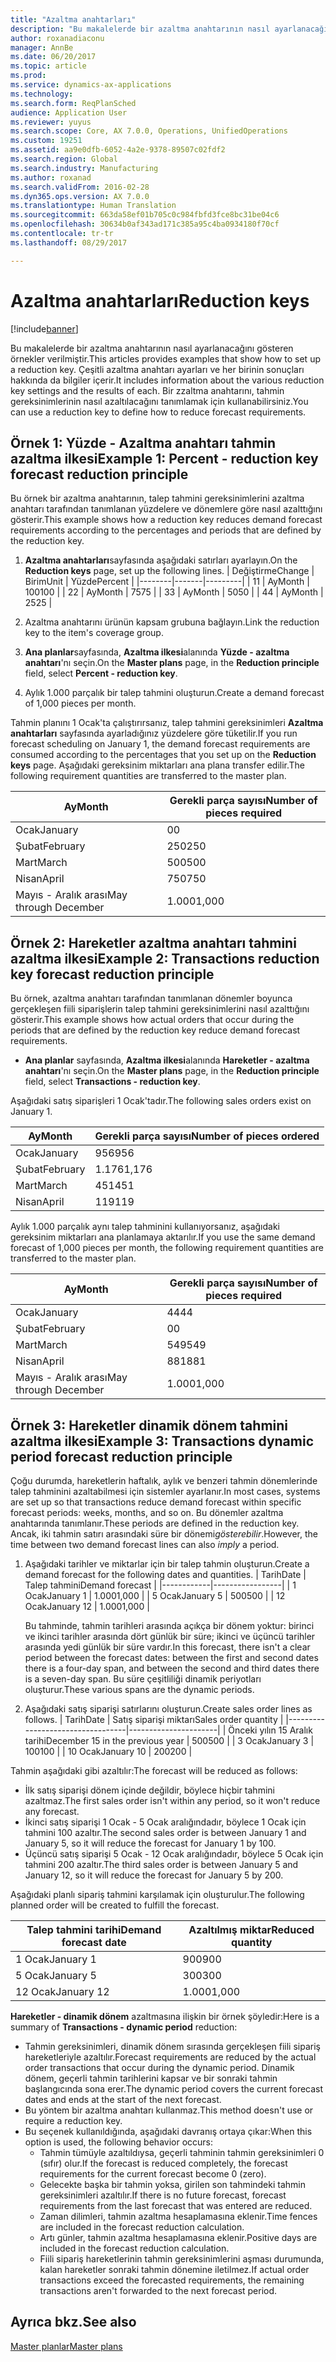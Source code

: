 ```yaml
---
title: "Azaltma anahtarları"
description: "Bu makalelerde bir azaltma anahtarının nasıl ayarlanacağını gösteren örnekler verilmiştir. Çeşitli azaltma anahtarı ayarları ve her birinin sonuçları hakkında da bilgiler içerir. Bir zzaltma anahtarını, tahmin gereksinimlerinin nasıl azaltılacağını tanımlamak için kullanabilirsiniz."
author: roxanadiaconu
manager: AnnBe
ms.date: 06/20/2017
ms.topic: article
ms.prod: 
ms.service: dynamics-ax-applications
ms.technology: 
ms.search.form: ReqPlanSched
audience: Application User
ms.reviewer: yuyus
ms.search.scope: Core, AX 7.0.0, Operations, UnifiedOperations
ms.custom: 19251
ms.assetid: aa9e0dfb-6052-4a2e-9378-89507c02fdf2
ms.search.region: Global
ms.search.industry: Manufacturing
ms.author: roxanad
ms.search.validFrom: 2016-02-28
ms.dyn365.ops.version: AX 7.0.0
ms.translationtype: Human Translation
ms.sourcegitcommit: 663da58ef01b705c0c984fbfd3fce8bc31be04c6
ms.openlocfilehash: 30634b0af343ad171c385a95c4ba0934180f70cf
ms.contentlocale: tr-tr
ms.lasthandoff: 08/29/2017

---
```


# <a name="reduction-keys"></a><span data-ttu-id="1e46a-105">Azaltma anahtarları</span><span class="sxs-lookup"><span data-stu-id="1e46a-105">Reduction keys</span></span>

[!include[banner](../includes/banner.md)]


<span data-ttu-id="1e46a-106">Bu makalelerde bir azaltma anahtarının nasıl ayarlanacağını gösteren örnekler verilmiştir.</span><span class="sxs-lookup"><span data-stu-id="1e46a-106">This articles provides examples that show how to set up a reduction key.</span></span> <span data-ttu-id="1e46a-107">Çeşitli azaltma anahtarı ayarları ve her birinin sonuçları hakkında da bilgiler içerir.</span><span class="sxs-lookup"><span data-stu-id="1e46a-107">It includes information about the various reduction key settings and the results of each.</span></span> <span data-ttu-id="1e46a-108">Bir zzaltma anahtarını, tahmin gereksinimlerinin nasıl azaltılacağını tanımlamak için kullanabilirsiniz.</span><span class="sxs-lookup"><span data-stu-id="1e46a-108">You can use a reduction key to define how to reduce forecast requirements.</span></span>

<a name="example-1-percent---reduction-key-forecast-reduction-principle"></a><span data-ttu-id="1e46a-109">Örnek 1: Yüzde - Azaltma anahtarı tahmin azaltma ilkesi</span><span class="sxs-lookup"><span data-stu-id="1e46a-109">Example 1: Percent - reduction key forecast reduction principle</span></span>
---------------------------------------------------------------

<span data-ttu-id="1e46a-110">Bu örnek bir azaltma anahtarının, talep tahmini gereksinimlerini azaltma anahtarı tarafından tanımlanan yüzdelere ve dönemlere göre nasıl azalttığını gösterir.</span><span class="sxs-lookup"><span data-stu-id="1e46a-110">This example shows how a reduction key reduces demand forecast requirements according to the percentages and periods that are defined by the reduction key.</span></span>

1.  <span data-ttu-id="1e46a-111">**Azaltma anahtarları**sayfasında aşağıdaki satırları ayarlayın.</span><span class="sxs-lookup"><span data-stu-id="1e46a-111">On the **Reduction keys** page, set up the following lines.</span></span>
    | <span data-ttu-id="1e46a-112">Değiştirme</span><span class="sxs-lookup"><span data-stu-id="1e46a-112">Change</span></span> | <span data-ttu-id="1e46a-113">Birim</span><span class="sxs-lookup"><span data-stu-id="1e46a-113">Unit</span></span>  | <span data-ttu-id="1e46a-114">Yüzde</span><span class="sxs-lookup"><span data-stu-id="1e46a-114">Percent</span></span> |
    |--------|-------|---------|
    | <span data-ttu-id="1e46a-115">1</span><span class="sxs-lookup"><span data-stu-id="1e46a-115">1</span></span>      | <span data-ttu-id="1e46a-116">Ay</span><span class="sxs-lookup"><span data-stu-id="1e46a-116">Month</span></span> | <span data-ttu-id="1e46a-117">100</span><span class="sxs-lookup"><span data-stu-id="1e46a-117">100</span></span>     |
    | <span data-ttu-id="1e46a-118">2</span><span class="sxs-lookup"><span data-stu-id="1e46a-118">2</span></span>      | <span data-ttu-id="1e46a-119">Ay</span><span class="sxs-lookup"><span data-stu-id="1e46a-119">Month</span></span> | <span data-ttu-id="1e46a-120">75</span><span class="sxs-lookup"><span data-stu-id="1e46a-120">75</span></span>      |
    | <span data-ttu-id="1e46a-121">3</span><span class="sxs-lookup"><span data-stu-id="1e46a-121">3</span></span>      | <span data-ttu-id="1e46a-122">Ay</span><span class="sxs-lookup"><span data-stu-id="1e46a-122">Month</span></span> | <span data-ttu-id="1e46a-123">50</span><span class="sxs-lookup"><span data-stu-id="1e46a-123">50</span></span>      |
    | <span data-ttu-id="1e46a-124">4</span><span class="sxs-lookup"><span data-stu-id="1e46a-124">4</span></span>      | <span data-ttu-id="1e46a-125">Ay</span><span class="sxs-lookup"><span data-stu-id="1e46a-125">Month</span></span> | <span data-ttu-id="1e46a-126">25</span><span class="sxs-lookup"><span data-stu-id="1e46a-126">25</span></span>      |

2.  <span data-ttu-id="1e46a-127">Azaltma anahtarını ürünün kapsam grubuna bağlayın.</span><span class="sxs-lookup"><span data-stu-id="1e46a-127">Link the reduction key to the item's coverage group.</span></span>
3.  <span data-ttu-id="1e46a-128">**Ana planlar**sayfasında, **Azaltma ilkesi**alanında **Yüzde - azaltma anahtarı**'nı seçin.</span><span class="sxs-lookup"><span data-stu-id="1e46a-128">On the **Master plans** page, in the **Reduction principle** field, select **Percent - reduction key**.</span></span>
4.  <span data-ttu-id="1e46a-129">Aylık 1.000 parçalık bir talep tahmini oluşturun.</span><span class="sxs-lookup"><span data-stu-id="1e46a-129">Create a demand forecast of 1,000 pieces per month.</span></span>

<span data-ttu-id="1e46a-130">Tahmin planını 1 Ocak'ta çalıştırırsanız, talep tahmini gereksinimleri **Azaltma anahtarları** sayfasında ayarladığınız yüzdelere göre tüketilir.</span><span class="sxs-lookup"><span data-stu-id="1e46a-130">If you run forecast scheduling on January 1, the demand forecast requirements are consumed according to the percentages that you set up on the **Reduction keys** page.</span></span> <span data-ttu-id="1e46a-131">Aşağıdaki gereksinim miktarları ana plana transfer edilir.</span><span class="sxs-lookup"><span data-stu-id="1e46a-131">The following requirement quantities are transferred to the master plan.</span></span>

| <span data-ttu-id="1e46a-132">Ay</span><span class="sxs-lookup"><span data-stu-id="1e46a-132">Month</span></span>                | <span data-ttu-id="1e46a-133">Gerekli parça sayısı</span><span class="sxs-lookup"><span data-stu-id="1e46a-133">Number of pieces required</span></span> |
|----------------------|---------------------------|
| <span data-ttu-id="1e46a-134">Ocak</span><span class="sxs-lookup"><span data-stu-id="1e46a-134">January</span></span>              | <span data-ttu-id="1e46a-135">0</span><span class="sxs-lookup"><span data-stu-id="1e46a-135">0</span></span>                         |
| <span data-ttu-id="1e46a-136">Şubat</span><span class="sxs-lookup"><span data-stu-id="1e46a-136">February</span></span>             | <span data-ttu-id="1e46a-137">250</span><span class="sxs-lookup"><span data-stu-id="1e46a-137">250</span></span>                       |
| <span data-ttu-id="1e46a-138">Mart</span><span class="sxs-lookup"><span data-stu-id="1e46a-138">March</span></span>                | <span data-ttu-id="1e46a-139">500</span><span class="sxs-lookup"><span data-stu-id="1e46a-139">500</span></span>                       |
| <span data-ttu-id="1e46a-140">Nisan</span><span class="sxs-lookup"><span data-stu-id="1e46a-140">April</span></span>                | <span data-ttu-id="1e46a-141">750</span><span class="sxs-lookup"><span data-stu-id="1e46a-141">750</span></span>                       |
| <span data-ttu-id="1e46a-142">Mayıs - Aralık arası</span><span class="sxs-lookup"><span data-stu-id="1e46a-142">May through December</span></span> | <span data-ttu-id="1e46a-143">1.000</span><span class="sxs-lookup"><span data-stu-id="1e46a-143">1,000</span></span>                     |

## <a name="example-2-transactions--reduction-key-forecast-reduction-principle"></a><span data-ttu-id="1e46a-144">Örnek 2: Hareketler azaltma anahtarı tahmini azaltma ilkesi</span><span class="sxs-lookup"><span data-stu-id="1e46a-144">Example 2: Transactions  reduction key forecast reduction principle</span></span>
<span data-ttu-id="1e46a-145">Bu örnek, azaltma anahtarı tarafından tanımlanan dönemler boyunca gerçekleşen fiili siparişlerin talep tahmini gereksinimlerini nasıl azalttığını gösterir.</span><span class="sxs-lookup"><span data-stu-id="1e46a-145">This example shows how actual orders that occur during the periods that are defined by the reduction key reduce demand forecast requirements.</span></span>

-   <span data-ttu-id="1e46a-146">**Ana planlar** sayfasında, **Azaltma ilkesi**alanında **Hareketler - azaltma anahtarı**'nı seçin.</span><span class="sxs-lookup"><span data-stu-id="1e46a-146">On the **Master plans** page, in the **Reduction principle** field, select **Transactions - reduction key**.</span></span>

<span data-ttu-id="1e46a-147">Aşağıdaki satış siparişleri 1 Ocak'tadır.</span><span class="sxs-lookup"><span data-stu-id="1e46a-147">The following sales orders exist on January 1.</span></span>

| <span data-ttu-id="1e46a-148">Ay</span><span class="sxs-lookup"><span data-stu-id="1e46a-148">Month</span></span>    | <span data-ttu-id="1e46a-149">Gerekli parça sayısı</span><span class="sxs-lookup"><span data-stu-id="1e46a-149">Number of pieces ordered</span></span> |
|----------|--------------------------|
| <span data-ttu-id="1e46a-150">Ocak</span><span class="sxs-lookup"><span data-stu-id="1e46a-150">January</span></span>  | <span data-ttu-id="1e46a-151">956</span><span class="sxs-lookup"><span data-stu-id="1e46a-151">956</span></span>                      |
| <span data-ttu-id="1e46a-152">Şubat</span><span class="sxs-lookup"><span data-stu-id="1e46a-152">February</span></span> | <span data-ttu-id="1e46a-153">1.176</span><span class="sxs-lookup"><span data-stu-id="1e46a-153">1,176</span></span>                    |
| <span data-ttu-id="1e46a-154">Mart</span><span class="sxs-lookup"><span data-stu-id="1e46a-154">March</span></span>    | <span data-ttu-id="1e46a-155">451</span><span class="sxs-lookup"><span data-stu-id="1e46a-155">451</span></span>                      |
| <span data-ttu-id="1e46a-156">Nisan</span><span class="sxs-lookup"><span data-stu-id="1e46a-156">April</span></span>    | <span data-ttu-id="1e46a-157">119</span><span class="sxs-lookup"><span data-stu-id="1e46a-157">119</span></span>                      |

<span data-ttu-id="1e46a-158">Aylık 1.000 parçalık aynı talep tahminini kullanıyorsanız, aşağıdaki gereksinim miktarları ana planlamaya aktarılır.</span><span class="sxs-lookup"><span data-stu-id="1e46a-158">If you use the same demand forecast of 1,000 pieces per month, the following requirement quantities are transferred to the master plan.</span></span>

| <span data-ttu-id="1e46a-159">Ay</span><span class="sxs-lookup"><span data-stu-id="1e46a-159">Month</span></span>                | <span data-ttu-id="1e46a-160">Gerekli parça sayısı</span><span class="sxs-lookup"><span data-stu-id="1e46a-160">Number of pieces required</span></span> |
|----------------------|---------------------------|
| <span data-ttu-id="1e46a-161">Ocak</span><span class="sxs-lookup"><span data-stu-id="1e46a-161">January</span></span>              | <span data-ttu-id="1e46a-162">44</span><span class="sxs-lookup"><span data-stu-id="1e46a-162">44</span></span>                        |
| <span data-ttu-id="1e46a-163">Şubat</span><span class="sxs-lookup"><span data-stu-id="1e46a-163">February</span></span>             | <span data-ttu-id="1e46a-164">0</span><span class="sxs-lookup"><span data-stu-id="1e46a-164">0</span></span>                         |
| <span data-ttu-id="1e46a-165">Mart</span><span class="sxs-lookup"><span data-stu-id="1e46a-165">March</span></span>                | <span data-ttu-id="1e46a-166">549</span><span class="sxs-lookup"><span data-stu-id="1e46a-166">549</span></span>                       |
| <span data-ttu-id="1e46a-167">Nisan</span><span class="sxs-lookup"><span data-stu-id="1e46a-167">April</span></span>                | <span data-ttu-id="1e46a-168">881</span><span class="sxs-lookup"><span data-stu-id="1e46a-168">881</span></span>                       |
| <span data-ttu-id="1e46a-169">Mayıs - Aralık arası</span><span class="sxs-lookup"><span data-stu-id="1e46a-169">May through December</span></span> | <span data-ttu-id="1e46a-170">1.000</span><span class="sxs-lookup"><span data-stu-id="1e46a-170">1,000</span></span>                     |

## <a name="example-3-transactions--dynamic-period-forecast-reduction-principle"></a><span data-ttu-id="1e46a-171">Örnek 3: Hareketler dinamik dönem tahmini azaltma ilkesi</span><span class="sxs-lookup"><span data-stu-id="1e46a-171">Example 3: Transactions  dynamic period forecast reduction principle</span></span>
<span data-ttu-id="1e46a-172">Çoğu durumda, hareketlerin haftalık, aylık ve benzeri tahmin dönemlerinde talep tahminini azaltabilmesi için sistemler ayarlanır.</span><span class="sxs-lookup"><span data-stu-id="1e46a-172">In most cases, systems are set up so that transactions reduce demand forecast within specific forecast periods: weeks, months, and so on.</span></span> <span data-ttu-id="1e46a-173">Bu dönemler azaltma anahtarında tanımlanır.</span><span class="sxs-lookup"><span data-stu-id="1e46a-173">These periods are defined in the reduction key.</span></span> <span data-ttu-id="1e46a-174">Ancak, iki tahmin satırı arasındaki süre bir dönemi*gösterebilir*.</span><span class="sxs-lookup"><span data-stu-id="1e46a-174">However, the time between two demand forecast lines can also *imply* a period.</span></span>

1.  <span data-ttu-id="1e46a-175">Aşağıdaki tarihler ve miktarlar için bir talep tahmin oluşturun.</span><span class="sxs-lookup"><span data-stu-id="1e46a-175">Create a demand forecast for the following dates and quantities.</span></span>
    | <span data-ttu-id="1e46a-176">Tarih</span><span class="sxs-lookup"><span data-stu-id="1e46a-176">Date</span></span>       | <span data-ttu-id="1e46a-177">Talep tahmini</span><span class="sxs-lookup"><span data-stu-id="1e46a-177">Demand forecast</span></span> |
    |------------|-----------------|
    | <span data-ttu-id="1e46a-178">1 Ocak</span><span class="sxs-lookup"><span data-stu-id="1e46a-178">January 1</span></span>  | <span data-ttu-id="1e46a-179">1.000</span><span class="sxs-lookup"><span data-stu-id="1e46a-179">1,000</span></span>           |
    | <span data-ttu-id="1e46a-180">5 Ocak</span><span class="sxs-lookup"><span data-stu-id="1e46a-180">January 5</span></span>  | <span data-ttu-id="1e46a-181">500</span><span class="sxs-lookup"><span data-stu-id="1e46a-181">500</span></span>             |
    | <span data-ttu-id="1e46a-182">12 Ocak</span><span class="sxs-lookup"><span data-stu-id="1e46a-182">January 12</span></span> | <span data-ttu-id="1e46a-183">1.000</span><span class="sxs-lookup"><span data-stu-id="1e46a-183">1,000</span></span>           |

    <span data-ttu-id="1e46a-184">Bu tahminde, tahmin tarihleri arasında açıkça bir dönem yoktur: birinci ve ikinci tarihler arasında dört günlük bir süre; ikinci ve üçüncü tarihler arasında yedi günlük bir süre vardır.</span><span class="sxs-lookup"><span data-stu-id="1e46a-184">In this forecast, there isn't a clear period between the forecast dates: between the first and second dates there is a four-day span, and between the second and third dates there is a seven-day span.</span></span> <span data-ttu-id="1e46a-185">Bu süre çeşitliliği dinamik periyotları oluşturur.</span><span class="sxs-lookup"><span data-stu-id="1e46a-185">These various spans are the dynamic periods.</span></span>
2.  <span data-ttu-id="1e46a-186">Aşağıdaki satış siparişi satırlarını oluşturun.</span><span class="sxs-lookup"><span data-stu-id="1e46a-186">Create sales order lines as follows.</span></span>
    | <span data-ttu-id="1e46a-187">Tarih</span><span class="sxs-lookup"><span data-stu-id="1e46a-187">Date</span></span>                             | <span data-ttu-id="1e46a-188">Satış siparişi miktarı</span><span class="sxs-lookup"><span data-stu-id="1e46a-188">Sales order quantity</span></span> |
    |----------------------------------|----------------------|
    | <span data-ttu-id="1e46a-189">Önceki yılın 15 Aralık tarihi</span><span class="sxs-lookup"><span data-stu-id="1e46a-189">December 15 in the previous year</span></span> | <span data-ttu-id="1e46a-190">500</span><span class="sxs-lookup"><span data-stu-id="1e46a-190">500</span></span>                  |
    | <span data-ttu-id="1e46a-191">3 Ocak</span><span class="sxs-lookup"><span data-stu-id="1e46a-191">January 3</span></span>                        | <span data-ttu-id="1e46a-192">100</span><span class="sxs-lookup"><span data-stu-id="1e46a-192">100</span></span>                  |
    | <span data-ttu-id="1e46a-193">10 Ocak</span><span class="sxs-lookup"><span data-stu-id="1e46a-193">January 10</span></span>                       | <span data-ttu-id="1e46a-194">200</span><span class="sxs-lookup"><span data-stu-id="1e46a-194">200</span></span>                  |

<span data-ttu-id="1e46a-195">Tahmin aşağıdaki gibi azaltılır:</span><span class="sxs-lookup"><span data-stu-id="1e46a-195">The forecast will be reduced as follows:</span></span>

-   <span data-ttu-id="1e46a-196">İlk satış siparişi dönem içinde değildir, böylece hiçbir tahmini azaltmaz.</span><span class="sxs-lookup"><span data-stu-id="1e46a-196">The first sales order isn't within any period, so it won't reduce any forecast.</span></span>
-   <span data-ttu-id="1e46a-197">İkinci satış siparişi 1 Ocak - 5 Ocak aralığındadır, böylece 1 Ocak için tahmini 100 azaltır.</span><span class="sxs-lookup"><span data-stu-id="1e46a-197">The second sales order is between January 1 and January 5, so it will reduce the forecast for January 1 by 100.</span></span>
-   <span data-ttu-id="1e46a-198">Üçüncü satış siparişi 5 Ocak - 12 Ocak aralığındadır, böylece 5 Ocak için tahmini 200 azaltır.</span><span class="sxs-lookup"><span data-stu-id="1e46a-198">The third sales order is between January 5 and January 12, so it will reduce the forecast for January 5 by 200.</span></span>

<span data-ttu-id="1e46a-199">Aşağıdaki planlı sipariş tahmini karşılamak için oluşturulur.</span><span class="sxs-lookup"><span data-stu-id="1e46a-199">The following planned order will be created to fulfill the forecast.</span></span>

| <span data-ttu-id="1e46a-200">Talep tahmini tarihi</span><span class="sxs-lookup"><span data-stu-id="1e46a-200">Demand forecast date</span></span> | <span data-ttu-id="1e46a-201">Azaltılmış miktar</span><span class="sxs-lookup"><span data-stu-id="1e46a-201">Reduced quantity</span></span> |
|----------------------|------------------|
| <span data-ttu-id="1e46a-202">1 Ocak</span><span class="sxs-lookup"><span data-stu-id="1e46a-202">January 1</span></span>            | <span data-ttu-id="1e46a-203">900</span><span class="sxs-lookup"><span data-stu-id="1e46a-203">900</span></span>              |
| <span data-ttu-id="1e46a-204">5 Ocak</span><span class="sxs-lookup"><span data-stu-id="1e46a-204">January 5</span></span>            | <span data-ttu-id="1e46a-205">300</span><span class="sxs-lookup"><span data-stu-id="1e46a-205">300</span></span>              |
| <span data-ttu-id="1e46a-206">12 Ocak</span><span class="sxs-lookup"><span data-stu-id="1e46a-206">January 12</span></span>           | <span data-ttu-id="1e46a-207">1.000</span><span class="sxs-lookup"><span data-stu-id="1e46a-207">1,000</span></span>            |

<span data-ttu-id="1e46a-208">**Hareketler - dinamik dönem** azaltmasına ilişkin bir örnek şöyledir:</span><span class="sxs-lookup"><span data-stu-id="1e46a-208">Here is a summary of **Transactions - dynamic period** reduction:</span></span>

-   <span data-ttu-id="1e46a-209">Tahmin gereksinimleri, dinamik dönem sırasında gerçekleşen fiili sipariş hareketleriyle azaltılır.</span><span class="sxs-lookup"><span data-stu-id="1e46a-209">Forecast requirements are reduced by the actual order transactions that occur during the dynamic period.</span></span> <span data-ttu-id="1e46a-210">Dinamik dönem, geçerli tahmin tarihlerini kapsar ve bir sonraki tahmin başlangıcında sona erer.</span><span class="sxs-lookup"><span data-stu-id="1e46a-210">The dynamic period covers the current forecast dates and ends at the start of the next forecast.</span></span>
-   <span data-ttu-id="1e46a-211">Bu yöntem bir azaltma anahtarı kullanmaz.</span><span class="sxs-lookup"><span data-stu-id="1e46a-211">This method doesn't use or require a reduction key.</span></span>
-   <span data-ttu-id="1e46a-212">Bu seçenek kullanıldığında, aşağıdaki davranış ortaya çıkar:</span><span class="sxs-lookup"><span data-stu-id="1e46a-212">When this option is used, the following behavior occurs:</span></span>
    -   <span data-ttu-id="1e46a-213">Tahmin tümüyle azaltıldıysa, geçerli tahminin tahmin gereksinimleri 0 (sıfır) olur.</span><span class="sxs-lookup"><span data-stu-id="1e46a-213">If the forecast is reduced completely, the forecast requirements for the current forecast become 0 (zero).</span></span>
    -   <span data-ttu-id="1e46a-214">Gelecekte başka bir tahmin yoksa, girilen son tahmindeki tahmin gereksinimleri azaltılır.</span><span class="sxs-lookup"><span data-stu-id="1e46a-214">If there is no future forecast, forecast requirements from the last forecast that was entered are reduced.</span></span>
    -   <span data-ttu-id="1e46a-215">Zaman dilimleri, tahmin azaltma hesaplamasına eklenir.</span><span class="sxs-lookup"><span data-stu-id="1e46a-215">Time fences are included in the forecast reduction calculation.</span></span>
    -   <span data-ttu-id="1e46a-216">Artı günler, tahmin azaltma hesaplamasına eklenir.</span><span class="sxs-lookup"><span data-stu-id="1e46a-216">Positive days are included in the forecast reduction calculation.</span></span>
    -   <span data-ttu-id="1e46a-217">Fiili sipariş hareketlerinin tahmin gereksinimlerini aşması durumunda, kalan hareketler sonraki tahmin dönemine iletilmez.</span><span class="sxs-lookup"><span data-stu-id="1e46a-217">If actual order transactions exceed the forecasted requirements, the remaining transactions aren't forwarded to the next forecast period.</span></span>


<a name="see-also"></a><span data-ttu-id="1e46a-218">Ayrıca bkz.</span><span class="sxs-lookup"><span data-stu-id="1e46a-218">See also</span></span>
--------

[<span data-ttu-id="1e46a-219">Master planlar</span><span class="sxs-lookup"><span data-stu-id="1e46a-219">Master plans</span></span>](master-plans.md)




